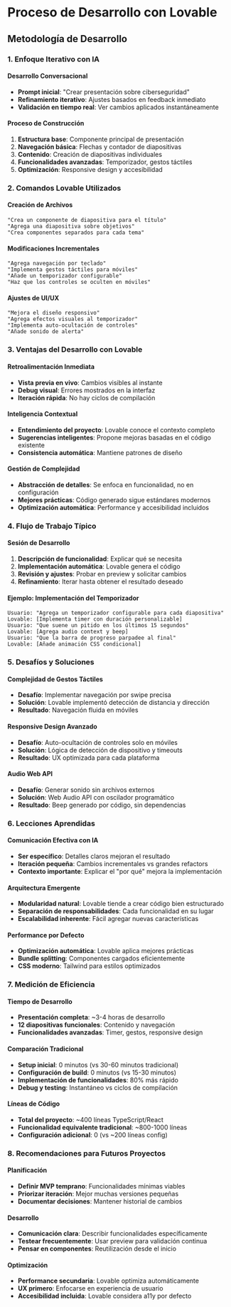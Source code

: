 
# Proceso de Desarrollo con Lovable

## Metodología de Desarrollo

### 1. Enfoque Iterativo con IA

#### Desarrollo Conversacional
- **Prompt inicial**: "Crear presentación sobre ciberseguridad"
- **Refinamiento iterativo**: Ajustes basados en feedback inmediato
- **Validación en tiempo real**: Ver cambios aplicados instantáneamente

#### Proceso de Construcción
1. **Estructura base**: Componente principal de presentación
2. **Navegación básica**: Flechas y contador de diapositivas
3. **Contenido**: Creación de diapositivas individuales
4. **Funcionalidades avanzadas**: Temporizador, gestos táctiles
5. **Optimización**: Responsive design y accesibilidad

### 2. Comandos Lovable Utilizados

#### Creación de Archivos
```
"Crea un componente de diapositiva para el título"
"Agrega una diapositiva sobre objetivos"
"Crea componentes separados para cada tema"
```

#### Modificaciones Incrementales
```
"Agrega navegación por teclado"
"Implementa gestos táctiles para móviles"
"Añade un temporizador configurable"
"Haz que los controles se oculten en móviles"
```

#### Ajustes de UI/UX
```
"Mejora el diseño responsivo"
"Agrega efectos visuales al temporizador"
"Implementa auto-ocultación de controles"
"Añade sonido de alerta"
```

### 3. Ventajas del Desarrollo con Lovable

#### Retroalimentación Inmediata
- **Vista previa en vivo**: Cambios visibles al instante
- **Debug visual**: Errores mostrados en la interfaz
- **Iteración rápida**: No hay ciclos de compilación

#### Inteligencia Contextual
- **Entendimiento del proyecto**: Lovable conoce el contexto completo
- **Sugerencias inteligentes**: Propone mejoras basadas en el código existente
- **Consistencia automática**: Mantiene patrones de diseño

#### Gestión de Complejidad
- **Abstracción de detalles**: Se enfoca en funcionalidad, no en configuración
- **Mejores prácticas**: Código generado sigue estándares modernos
- **Optimización automática**: Performance y accesibilidad incluidos

### 4. Flujo de Trabajo Típico

#### Sesión de Desarrollo
1. **Descripción de funcionalidad**: Explicar qué se necesita
2. **Implementación automática**: Lovable genera el código
3. **Revisión y ajustes**: Probar en preview y solicitar cambios
4. **Refinamiento**: Iterar hasta obtener el resultado deseado

#### Ejemplo: Implementación del Temporizador
```
Usuario: "Agrega un temporizador configurable para cada diapositiva"
Lovable: [Implementa timer con duración personalizable]
Usuario: "Que suene un pitido en los últimos 15 segundos"
Lovable: [Agrega audio context y beep]
Usuario: "Que la barra de progreso parpadee al final"
Lovable: [Añade animación CSS condicional]
```

### 5. Desafíos y Soluciones

#### Complejidad de Gestos Táctiles
- **Desafío**: Implementar navegación por swipe precisa
- **Solución**: Lovable implementó detección de distancia y dirección
- **Resultado**: Navegación fluida en móviles

#### Responsive Design Avanzado
- **Desafío**: Auto-ocultación de controles solo en móviles
- **Solución**: Lógica de detección de dispositivo y timeouts
- **Resultado**: UX optimizada para cada plataforma

#### Audio Web API
- **Desafío**: Generar sonido sin archivos externos
- **Solución**: Web Audio API con oscilador programático
- **Resultado**: Beep generado por código, sin dependencias

### 6. Lecciones Aprendidas

#### Comunicación Efectiva con IA
- **Ser específico**: Detalles claros mejoran el resultado
- **Iteración pequeña**: Cambios incrementales vs grandes refactors
- **Contexto importante**: Explicar el "por qué" mejora la implementación

#### Arquitectura Emergente
- **Modularidad natural**: Lovable tiende a crear código bien estructurado
- **Separación de responsabilidades**: Cada funcionalidad en su lugar
- **Escalabilidad inherente**: Fácil agregar nuevas características

#### Performance por Defecto
- **Optimización automática**: Lovable aplica mejores prácticas
- **Bundle splitting**: Componentes cargados eficientemente
- **CSS moderno**: Tailwind para estilos optimizados

### 7. Medición de Eficiencia

#### Tiempo de Desarrollo
- **Presentación completa**: ~3-4 horas de desarrollo
- **12 diapositivas funcionales**: Contenido y navegación
- **Funcionalidades avanzadas**: Timer, gestos, responsive design

#### Comparación Tradicional
- **Setup inicial**: 0 minutos (vs 30-60 minutos tradicional)
- **Configuración de build**: 0 minutos (vs 15-30 minutos)
- **Implementación de funcionalidades**: 80% más rápido
- **Debug y testing**: Instantáneo vs ciclos de compilación

#### Líneas de Código
- **Total del proyecto**: ~400 líneas TypeScript/React
- **Funcionalidad equivalente tradicional**: ~800-1000 líneas
- **Configuración adicional**: 0 (vs ~200 líneas config)

### 8. Recomendaciones para Futuros Proyectos

#### Planificación
- **Definir MVP temprano**: Funcionalidades mínimas viables
- **Priorizar iteración**: Mejor muchas versiones pequeñas
- **Documentar decisiones**: Mantener historial de cambios

#### Desarrollo
- **Comunicación clara**: Describir funcionalidades específicamente
- **Testear frecuentemente**: Usar preview para validación continua
- **Pensar en componentes**: Reutilización desde el inicio

#### Optimización
- **Performance secundaria**: Lovable optimiza automáticamente
- **UX primero**: Enfocarse en experiencia de usuario
- **Accesibilidad incluida**: Lovable considera a11y por defecto
